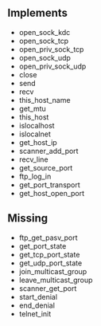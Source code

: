 ## Implements
- open_sock_kdc
- open_sock_tcp
- open_priv_sock_tcp
- open_sock_udp
- open_priv_sock_udp
- close
- send
- recv
- this_host_name
- get_mtu
- this_host
- islocalhost
- islocalnet
- get_host_ip
- scanner_add_port
- recv_line
- get_source_port
- ftp_log_in
- get_port_transport
- get_host_open_port

## Missing

- ftp_get_pasv_port
- get_port_state
- get_tcp_port_state
- get_udp_port_state
- join_multicast_group
- leave_multicast_group
- scanner_get_port
- start_denial
- end_denial
- telnet_init
